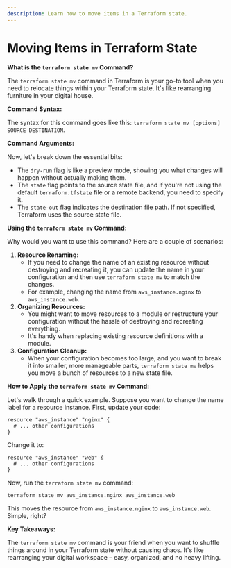 ```yaml
---
description: Learn how to move items in a Terraform state.
---
```


# Moving Items in Terraform State

**What is the `terraform state mv` Command?**

The `terraform state mv` command in Terraform is your go-to tool when you need to relocate things within your Terraform state. It's like rearranging furniture in your digital house.

**Command Syntax:**

The syntax for this command goes like this: `terraform state mv [options] SOURCE DESTINATION`.

**Command Arguments:**

Now, let's break down the essential bits:

* The `dry-run` flag is like a preview mode, showing you what changes will happen without actually making them.
* The `state` flag points to the source state file, and if you're not using the default `terraform.tfstate` file or a remote backend, you need to specify it.
* The `state-out` flag indicates the destination file path. If not specified, Terraform uses the source state file.

**Using the `terraform state mv` Command:**

Why would you want to use this command? Here are a couple of scenarios:

1. **Resource Renaming:**
   * If you need to change the name of an existing resource without destroying and recreating it, you can update the name in your configuration and then use `terraform state mv` to match the changes.
   * For example, changing the name from `aws_instance.nginx` to `aws_instance.web`.
2. **Organizing Resources:**
   * You might want to move resources to a module or restructure your configuration without the hassle of destroying and recreating everything.
   * It's handy when replacing existing resource definitions with a module.
3. **Configuration Cleanup:**
   * When your configuration becomes too large, and you want to break it into smaller, more manageable parts, `terraform state mv` helps you move a bunch of resources to a new state file.

**How to Apply the `terraform state mv` Command:**

Let's walk through a quick example. Suppose you want to change the name label for a resource instance. First, update your code:

```hcl
resource "aws_instance" "nginx" {
  # ... other configurations
}
```

Change it to:

```hcl
resource "aws_instance" "web" {
  # ... other configurations
}
```

Now, run the `terraform state mv` command:

```bash
terraform state mv aws_instance.nginx aws_instance.web
```

This moves the resource from `aws_instance.nginx` to `aws_instance.web`. Simple, right?

**Key Takeaways:**

The `terraform state mv` command is your friend when you want to shuffle things around in your Terraform state without causing chaos. It's like rearranging your digital workspace – easy, organized, and no heavy lifting.
